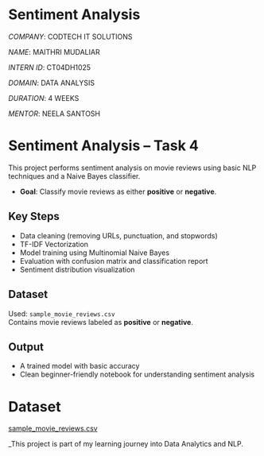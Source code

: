 # Sentiment Analysis

*COMPANY*: CODTECH IT SOLUTIONS

*NAME*: MAITHRI MUDALIAR

*INTERN ID*: CT04DH1025

*DOMAIN*: DATA ANALYSIS

*DURATION*: 4 WEEKS

*MENTOR*: NEELA SANTOSH

# Sentiment Analysis – Task 4

This project performs sentiment analysis on movie reviews using basic NLP techniques and a Naive Bayes classifier.

- **Goal**: Classify movie reviews as either **positive** or **negative**.

##  Key Steps
- Data cleaning (removing URLs, punctuation, and stopwords)
- TF-IDF Vectorization
- Model training using Multinomial Naive Bayes
- Evaluation with confusion matrix and classification report
- Sentiment distribution visualization

##  Dataset
Used: `sample_movie_reviews.csv`  
Contains movie reviews labeled as **positive** or **negative**.

##  Output
- A trained model with basic accuracy
- Clean beginner-friendly notebook for understanding sentiment analysis

# Dataset
 [sample_movie_reviews.csv](https://github.com/user-attachments/files/21443143/sample_movie_reviews.csv)

 _This project is part of my learning journey into Data Analytics and NLP.

 

  
